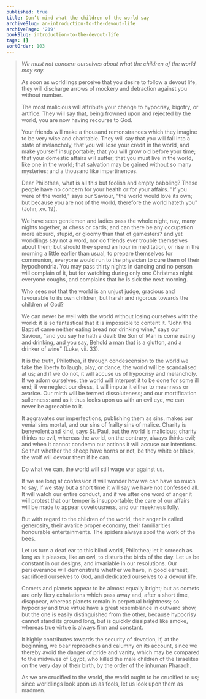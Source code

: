 ```yaml
---
published: true
title: Don’t mind what the children of the world say
archiveSlug: an-introduction-to-the-devout-life
archivePage: '219'
bookSlug: introduction-to-the-devout-life
tags: []
sortOrder: 103
---
```


> *We must not concern ourselves about what the children of the world may say.*
>
> As soon as worldlings perceive that you desire to follow a devout life, they will discharge arrows of mockery and detraction against you without number.
>
> The most malicious will attribute your change to hypocrisy, bigotry, or artifice. They will say that, being frowned upon and rejected by the world, you are now having recourse to God.
>
> Your friends will make a thousand remonstrances which they imagine to be very wise and charitable. They will say that you will fall into a state of melancholy, that you will lose your credit in the world, and make yourself insupportable; that you will grow old before your time; that your domestic affairs will suffer; that you must live in the world, like one in the world; that salvation may be gained without so many mysteries; and a thousand like impertinences.
>
> Dear Philothea, what is all this but foolish and empty babbling? These people have no concern for your health or for your affairs. "If you were of the world," says our Saviour, "the world would love its own; but because you are not of the world, therefore the world hateth you" (John, xv. 19).
>
> We have seen gentlemen and ladies pass the whole night, nay, many nights together, at chess or cards; and can there be any occupation more absurd, stupid, or gloomy than that of gamesters? and yet worldlings say not a word, nor do friends ever trouble themselves about them; but should they spend an hour in meditation, or rise in the morning a little earlier than usual, to prepare themselves for communion, everyone would run to the physician to cure them of their hypochondria. You may pass thirty nights in dancing and no person will complain of it, but for watching during only one Christmas night everyone coughs, and complains that he is sick the next morning.
>
> Who sees not that the world is an unjust judge, gracious and favourable to its own children, but harsh and rigorous towards the children of God?
>
> We can never be well with the world without losing ourselves with the world: it is so fantastical that it is impossible to content it. "John the Baptist came neither eating bread nor drinking wine," says our Saviour, "and you say he hath a devil: the Son of Man is come eating and drinking, and you say, Behold a man that is a glutton, and a drinker of wine" (Luke, vii. 33).
>
> It is the truth, Philothea, if through condescension to the world we take the liberty to laugh, play, or dance, the world will be scandalised at us; and if we do not, it will accuse us of hypocrisy and melancholy. If we adorn ourselves, the world will interpret it to be done for some ill end; if we neglect our dress, it will impute it either to meanness or avarice. Our mirth will be termed dissoluteness; and our mortification sullenness: and as it thus looks upon us with an evil eye, we can never be agreeable to it.
>
> It aggravates our imperfections, publishing them as sins, makes our venial sins mortal, and our sins of frailty sins of malice. Charity is benevolent and kind, says St. Paul, but the world is malicious; charity thinks no evil, whereas the world, on the contrary, always thinks evil; and when it cannot condemn our actions it will accuse our intentions. So that whether the sheep have horns or not, be they white or black, the wolf will devour them if he can.
>
> Do what we can, the world will still wage war against us.
>
> If we are long at confession it will wonder how we can have so much to say, if we stay but a short time it will say we have not confessed all. It will watch our entire conduct, and if we utter one word of anger it will protest that our temper is insupportable; the care of our affairs will be made to appear covetousness, and our meekness folly.
>
> But with regard to the children of the world, their anger is called generosity, their avarice proper economy, their familiarities honourable entertainments. The spiders always spoil the work of the bees.
>
> Let us turn a deaf ear to this blind world, Philothea; let it screech as long as it pleases, like an owl, to disturb the birds of the day. Let us be constant in our designs, and invariable in our resolutions. Our perseverance will demonstrate whether we have, in good earnest, sacrificed ourselves to God, and dedicated ourselves to a devout life.
>
> Comets and planets appear to be almost equally bright; but as comets are only fiery exhalations which pass away and, after a short time, disappear, whereas planets remain in perpetual brightness; so hypocrisy and true virtue have a great resemblance in outward show, but the one is easily distinguished from the other, because hypocrisy cannot stand its ground long, but is quickly dissipated like smoke, whereas true virtue is always firm and constant.
>
> It highly contributes towards the security of devotion, if, at the beginning, we bear reproaches and calumny on its account, since we thereby avoid the danger of pride and vanity, which may be compared to the midwives of Egypt, who killed the male children of the Israelites on the very day of their birth, by the order of the inhuman Pharaoh.
>
> As we are crucified to the world, the world ought to be crucified to us; since worldlings look upon us as fools, let us look upon them as madmen.
